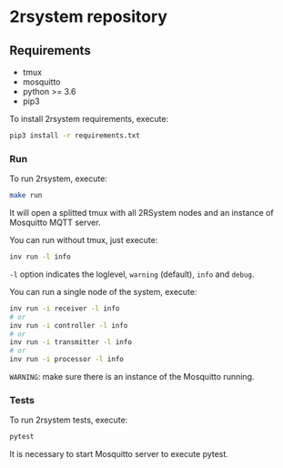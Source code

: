 # 2rsystem repository

## Requirements

* tmux
* mosquitto
* python >= 3.6
* pip3

To install 2rsystem requirements, execute:

```bash
pip3 install -r requirements.txt
```

### Run

To run 2rsystem, execute:

```bash
make run
```

It will open a splitted tmux with all 2RSystem nodes and an instance of Mosquitto MQTT server.

You can run without tmux, just execute:

```bash
inv run -l info
```

`-l` option indicates the loglevel, `warning` (default), `info` and `debug`.

You can run a single node of the system, execute:

```bash
inv run -i receiver -l info
# or
inv run -i controller -l info
# or
inv run -i transmitter -l info
# or
inv run -i processor -l info
```

`WARNING`: make sure there is an instance of the Mosquitto running.

### Tests

To run 2rsystem tests, execute:

```bash
pytest
```

It is necessary to start Mosquitto server to execute pytest.
